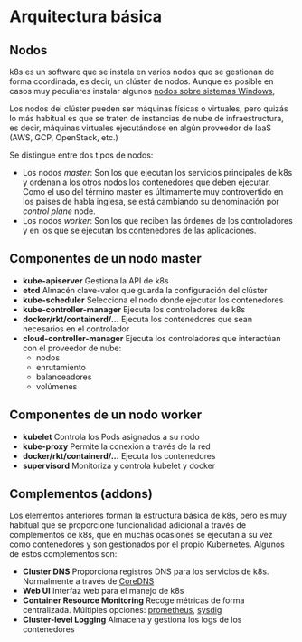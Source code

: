 # Arquitectura básica

## Nodos

k8s es un software que se instala en varios nodos que se gestionan de
forma coordinada, es decir, un clúster de nodos. Aunque es posible en
casos muy peculiares instalar algunos [nodos sobre sistemas
Windows](https://kubernetes.io/docs/setup/production-environment/windows/intro-windows-in-kubernetes/),

Los nodos del clúster pueden ser máquinas físicas o virtuales, pero
quizás lo más habitual es que se traten de instancias de nube de
infraestructura, es decir, máquinas virtuales ejecutándose en algún
proveedor de IaaS (AWS, GCP, OpenStack, etc.)

Se distingue entre dos tipos de nodos:

* Los nodos *master*: Son los que ejecutan los servicios principales
de k8s y ordenan a los otros nodos los contenedores que deben
ejecutar. Como el uso del término master es últimamente muy
controvertido en los paises de habla inglesa, se está cambiando su
denominación por *control plane* node.
* Los nodos *worker*: Son los que reciben las órdenes de los
controladores y en los que se ejecutan los contenedores de las
aplicaciones.

## Componentes de un nodo master

* **kube-apiserver** Gestiona la API de k8s
* **etcd** Almacén clave-valor que guarda la configuración del clúster
* **kube-scheduler** Selecciona el nodo donde ejecutar los contenedores
* **kube-controller-manager** Ejecuta los controladores de k8s
* **docker/rkt/containerd/...** Ejecuta los contenedores que sean
  necesarios en el controlador
* **cloud-controller-manager** Ejecuta los controladores que
interactúan con el proveedor de nube:
  * nodos
  * enrutamiento
  * balanceadores
  * volúmenes

## Componentes de un nodo worker

* **kubelet** Controla los Pods asignados a su nodo
* **kube-proxy** Permite la conexión a través de la red
* **docker/rkt/containerd/...** Ejecuta los contenedores
* **supervisord** Monitoriza y controla kubelet y docker

## Complementos (addons)

Los elementos anteriores forman la estructura básica de k8s, pero es
muy habitual que se proporcione funcionalidad adicional a través de
complementos de k8s, que en muchas ocasiones se ejecutan a su vez como
contenedores y son gestionados por el propio Kubernetes. Algunos de
estos complementos son:

* **Cluster DNS** Proporciona registros DNS para los servicios de
  k8s. Normalmente a través de [CoreDNS](https://coredns.io/)
* **Web UI** Interfaz web para el manejo de k8s
* **Container Resource Monitoring** Recoge métricas de forma
centralizada. Múltiples opciones: [prometheus](https://prometheus.io/), [sysdig](https://sysdig.com/)
* **Cluster-level Logging** Almacena y gestiona los logs de los contenedores

